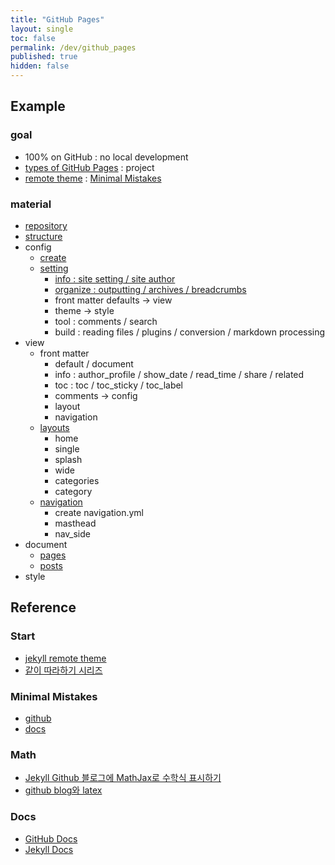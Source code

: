 ```yaml
---
title: "GitHub Pages"
layout: single
toc: false
permalink: /dev/github_pages
published: true
hidden: false
---
```


<head>
  <base target="_blank">
</head>

## Example

### goal

- 100% on GitHub : no local development
- [types of GitHub Pages](https://docs.github.com/en/pages/getting-started-with-github-pages/about-github-pages#types-of-github-pages-sites) : project
- [remote theme](https://docs.github.com/en/pages/setting-up-a-github-pages-site-with-jekyll/adding-a-theme-to-your-github-pages-site-using-jekyll#adding-a-theme) : [Minimal Mistakes](https://github.com/mmistakes/minimal-mistakes)

### material

- [repository](/dev/github_pages/example/repository)
- [structure](/dev/github_pages/example/structure)
- config
  - [create](/dev/github_pages/example/config/create)
  - [setting](/dev/github_pages/example/config/setting)
    - [info : site setting / site author](/dev/github_pages/example/config/setting/info)
    - [organize : outputting / archives / breadcrumbs](/dev/github_pages/example/config/setting/organize)
    - front matter defaults -> view
    - theme -> style
    - tool : comments / search
    - build : reading files / plugins / conversion / markdown processing
- view
  - front matter
    - default / document
    - info : author_profile / show_date / read_time / share / related
    - toc : toc / toc_sticky / toc_label
    - comments -> config
    - layout
    - navigation
  - [layouts](/dev/github_pages/example/layouts)
    - home
    - single
    - splash
    - wide
    - categories
    - category
  - [navigation](/dev/github_pages/example/navigation)
    - create navigation.yml
    - masthead
    - nav_side
- document
  - [pages](/dev/github_pages/example/pages)
  - [posts](/dev/github_pages/example/posts)
- style

## Reference

### Start

- [jekyll remote theme](https://dreamgonfly.github.io/blog/jekyll-remote-theme/)
- [같이 따라하기 시리즈](https://devinlife.com/howto/)

### Minimal Mistakes

- [github](https://github.com/mmistakes/minimal-mistakes)
- [docs](https://mmistakes.github.io/minimal-mistakes/)

### Math

- [Jekyll Github 블로그에 MathJax로 수학식 표시하기](https://mkkim85.github.io/blog-apply-mathjax-to-jekyll-and-github-pages/)
- [github blog와 latex](https://eeeuns.github.io/2020/12/10/githubblog/)

### Docs

- [GitHub Docs](https://docs.github.com/en/free-pro-team@latest/github/working-with-github-pages)
- [Jekyll Docs](https://jekyllrb.com/docs/)
